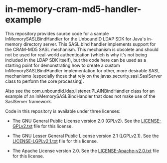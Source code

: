 # in-memory-cram-md5-handler-example

This repository provides source code for a sample InMemorySASLBindHandler for
the UnboundID LDAP SDK for Java's in-memory directory server.  This SASL bind
handler implements support for the CRAM-MD5 SASL mechanism.  This mechanism is
obsolete and should not be used for real-world authentication (which is why
it's not being included in the LDAP SDK itself), but the code here can be used
as a starting point for demonstrating how to create a custom
InMemorySASLBindHandler implementation for other, more desirable SASL
mechanisms (especially those that rely on the javax.security.sasl.SaslServer
class to perform the core processing).

Also see the com.unboundid.ldap.listener.PLAINBindHandler class for an example
of an InMemorySASLBindHandler that does not make use of the SaslServer
framework.

Code in this repository is available under three licenses:

* The GNU General Public License version 2.0 (GPLv2).  See the
  [LICENSE-GPLv2.txt](LICENSE-GPLv2.txt) file for this license.

* The GNU Lesser General Public License version 2.1 (LGPLv2.1).  See the
  [LICENSE-LGPLv2.1.txt](LICENSE-LGPLv2.1.txt) file for this license.

* The Apache License version 2.0.  See the
  [LICENSE-Apache-v2.0.txt](LICENSE-Apache-v2.0.txt) file for this license.

